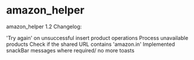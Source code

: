 # amazon_helper

amazon_helper 1.2 Changelog:

'Try again' on unsuccessful insert product operations
Process unavailable products
Check if the shared URL contains 'amazon.in'
Implemented snackBar messages where required/ no more toasts
